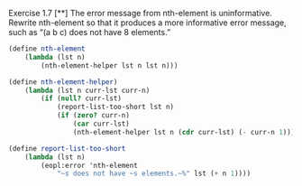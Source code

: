 Exercise 1.7 [**] The error message from nth-element is uninformative. Rewrite nth-element so that it produces a more informative error message,  such as “(a b c) does not have 8 elements.”

```Scheme
(define nth-element
    (lambda (lst n)
        (nth-element-helper lst n lst n)))

(define nth-element-helper)
    (lambda (lst n curr-lst curr-n)
        (if (null? curr-lst)
            (report-list-too-short lst n)
            (if (zero? curr-n)
                (car curr-lst)
                (nth-element-helper lst n (cdr curr-lst) (- curr-n 1))))))

(define report-list-too-short
    (lambda (lst n)
        (eopl:error 'nth-element
            "~s does not have ~s elements.~%" lst (+ n 1))))        
```